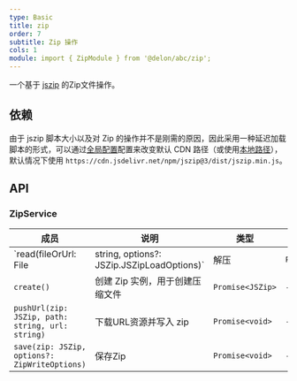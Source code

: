 ```yaml
---
type: Basic
title: zip
order: 7
subtitle: Zip 操作
cols: 1
module: import { ZipModule } from '@delon/abc/zip';
---
```


一个基于 [jszip](http://stuk.github.io/jszip/) 的Zip文件操作。

## 依赖

由于 jszip 脚本大小以及对 Zip 的操作并不是刚需的原因，因此采用一种延迟加载脚本的形式，可以通过[全局配置](/docs/global-config)配置来改变默认 CDN 路径（或使用[本地路径](https://angular.cn/guide/workspace-config#asset-config)），默认情况下使用 `https://cdn.jsdelivr.net/npm/jszip@3/dist/jszip.min.js`。

## API

### ZipService

成员 | 说明 | 类型 | 默认值
----|------|-----|------
`read(fileOrUrl: File | string, options?: JSZip.JSZipLoadOptions)` | 解压  | `Promise<JSZip>` | -
`create()` | 创建 Zip 实例，用于创建压缩文件  | `Promise<JSZip>` | -
`pushUrl(zip: JSZip, path: string, url: string)` | 下载URL资源并写入 zip  | `Promise<void>` | -
`save(zip: JSZip, options?: ZipWriteOptions)` | 保存Zip  | `Promise<void>` | -
